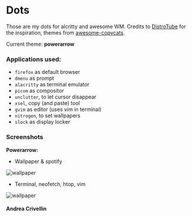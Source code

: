 # Dots

Those are my dots for alcritty and awesome WM.
Credits to [DistroTube](https://www.youtube.com/channel/UCVls1GmFKf6WlTraIb_IaJg) for the inspiration, themes from [awesome-copycats](https://github.com/lcpz/awesome-copycats).

Current theme: **powerarrow**

### Applications used:

* `firefox` as default browser
* `dmenu` as prompt
* `alacritty` as terminal emulator
* `picom` as compositor
* `unclutter`, to let cursor disappear
* `xsel`, copy (and paste) tool
* `gvim` as editor (uses vim in terminal)
* `nitrogen`, to set wallpapers
* `slock` as display locker

### Screenshots

**Powerarrow:** <br/>

* Wallpaper & spotify

![wallpaper](../master/screenshots/powerarrow/manjaro_awesome_02122020_2.png)

* Terminal, neofetch, htop, vim

![wallpaper](../master/screenshots/powerarrow/manjaro_awesome_02122020.png)

#### Andrea Crivellin

